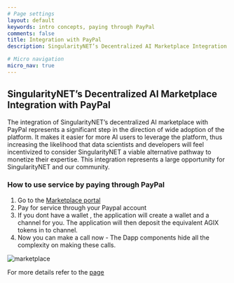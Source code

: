 ```yaml
---
# Page settings
layout: default
keywords: intro concepts, paying through PayPal
comments: false
title: Integration with PayPal
description: SingularityNET’s Decentralized AI Marketplace Integration with PayPal

# Micro navigation
micro_nav: true
---
```


## SingularityNET’s Decentralized AI Marketplace Integration with PayPal

The integration of SingularityNET’s decentralized AI marketplace with PayPal represents a significant step in the direction of wide adoption of the platform. It makes it easier for more AI users to leverage the platform, thus increasing the likelihood that data scientists and developers will feel incentivized to consider SingularityNET a viable alternative pathway to monetize their expertise. This integration represents a large opportunity for SingularityNET and our community.

### How to use service by paying through PayPal

1. Go to the [Marketplace portal](http://beta.singularitynet.io)
2. Pay for service through your Paypal account
3. If you dont have a wallet , the application will create a wallet and a channel for you.
   The application will then deposit the equivalent AGIX tokens in to channel.
4. Now you can make a call now - The Dapp components hide all the complexity on making these calls.

![marketplace](/assets/img/dapp/marketplaceimage.gif)

For more details refer to the [page](/docs/ai-consumers/marketplace-service_invocation)

